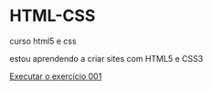 # HTML-CSS
 curso html5 e css

estou aprendendo a criar sites com HTML5 e CSS3

<a href="https://isaac-santos.github.io/HTML-CSS/exercicios/modulo%201/ex001/index.html">Executar o exercício 001</a>